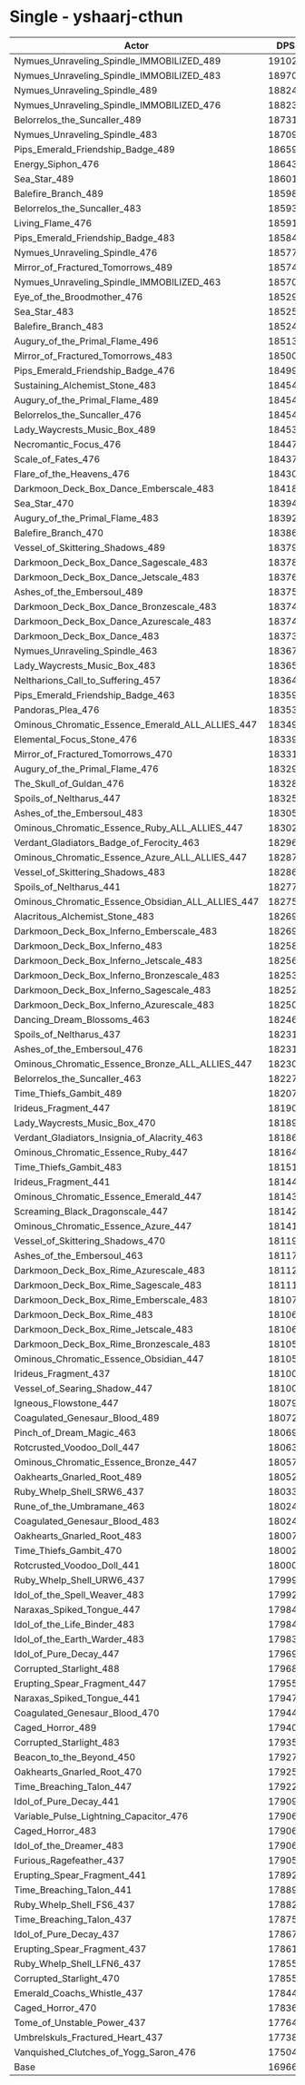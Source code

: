 # Single - yshaarj-cthun
| Actor | DPS | Increase |
|---|:---:|:---:|
|Nymues_Unraveling_Spindle_IMMOBILIZED_489|191025|12.59%|
|Nymues_Unraveling_Spindle_IMMOBILIZED_483|189703|11.81%|
|Nymues_Unraveling_Spindle_489|188245|10.95%|
|Nymues_Unraveling_Spindle_IMMOBILIZED_476|188239|10.95%|
|Belorrelos_the_Suncaller_489|187316|10.40%|
|Nymues_Unraveling_Spindle_483|187095|10.27%|
|Pips_Emerald_Friendship_Badge_489|186596|9.98%|
|Energy_Siphon_476|186439|9.89%|
|Sea_Star_489|186019|9.64%|
|Balefire_Branch_489|185980|9.62%|
|Belorrelos_the_Suncaller_483|185936|9.59%|
|Living_Flame_476|185912|9.58%|
|Pips_Emerald_Friendship_Badge_483|185843|9.54%|
|Nymues_Unraveling_Spindle_476|185773|9.50%|
|Mirror_of_Fractured_Tomorrows_489|185745|9.48%|
|Nymues_Unraveling_Spindle_IMMOBILIZED_463|185707|9.46%|
|Eye_of_the_Broodmother_476|185290|9.21%|
|Sea_Star_483|185251|9.19%|
|Balefire_Branch_483|185246|9.18%|
|Augury_of_the_Primal_Flame_496|185131|9.12%|
|Mirror_of_Fractured_Tomorrows_483|185001|9.04%|
|Pips_Emerald_Friendship_Badge_476|184998|9.04%|
|Sustaining_Alchemist_Stone_483|184549|8.77%|
|Augury_of_the_Primal_Flame_489|184548|8.77%|
|Belorrelos_the_Suncaller_476|184541|8.77%|
|Lady_Waycrests_Music_Box_489|184538|8.77%|
|Necromantic_Focus_476|184477|8.73%|
|Scale_of_Fates_476|184373|8.67%|
|Flare_of_the_Heavens_476|184308|8.63%|
|Darkmoon_Deck_Box_Dance_Emberscale_483|184187|8.56%|
|Sea_Star_470|183940|8.41%|
|Augury_of_the_Primal_Flame_483|183926|8.41%|
|Balefire_Branch_470|183860|8.37%|
|Vessel_of_Skittering_Shadows_489|183794|8.33%|
|Darkmoon_Deck_Box_Dance_Sagescale_483|183780|8.32%|
|Darkmoon_Deck_Box_Dance_Jetscale_483|183762|8.31%|
|Ashes_of_the_Embersoul_489|183758|8.31%|
|Darkmoon_Deck_Box_Dance_Bronzescale_483|183748|8.30%|
|Darkmoon_Deck_Box_Dance_Azurescale_483|183742|8.30%|
|Darkmoon_Deck_Box_Dance_483|183737|8.29%|
|Nymues_Unraveling_Spindle_463|183671|8.26%|
|Lady_Waycrests_Music_Box_483|183653|8.25%|
|Neltharions_Call_to_Suffering_457|183646|8.24%|
|Pips_Emerald_Friendship_Badge_463|183599|8.21%|
|Pandoras_Plea_476|183537|8.18%|
|Ominous_Chromatic_Essence_Emerald_ALL_ALLIES_447|183498|8.15%|
|Elemental_Focus_Stone_476|183392|8.09%|
|Mirror_of_Fractured_Tomorrows_470|183317|8.05%|
|Augury_of_the_Primal_Flame_476|183290|8.03%|
|The_Skull_of_Guldan_476|183286|8.03%|
|Spoils_of_Neltharus_447|183253|8.01%|
|Ashes_of_the_Embersoul_483|183059|7.90%|
|Ominous_Chromatic_Essence_Ruby_ALL_ALLIES_447|183020|7.87%|
|Verdant_Gladiators_Badge_of_Ferocity_463|182964|7.84%|
|Ominous_Chromatic_Essence_Azure_ALL_ALLIES_447|182874|7.79%|
|Vessel_of_Skittering_Shadows_483|182865|7.78%|
|Spoils_of_Neltharus_441|182776|7.73%|
|Ominous_Chromatic_Essence_Obsidian_ALL_ALLIES_447|182751|7.71%|
|Alacritous_Alchemist_Stone_483|182694|7.68%|
|Darkmoon_Deck_Box_Inferno_Emberscale_483|182691|7.68%|
|Darkmoon_Deck_Box_Inferno_483|182586|7.62%|
|Darkmoon_Deck_Box_Inferno_Jetscale_483|182568|7.61%|
|Darkmoon_Deck_Box_Inferno_Bronzescale_483|182538|7.59%|
|Darkmoon_Deck_Box_Inferno_Sagescale_483|182525|7.58%|
|Darkmoon_Deck_Box_Inferno_Azurescale_483|182509|7.57%|
|Dancing_Dream_Blossoms_463|182469|7.55%|
|Spoils_of_Neltharus_437|182319|7.46%|
|Ashes_of_the_Embersoul_476|182317|7.46%|
|Ominous_Chromatic_Essence_Bronze_ALL_ALLIES_447|182308|7.45%|
|Belorrelos_the_Suncaller_463|182274|7.43%|
|Time_Thiefs_Gambit_489|182079|7.32%|
|Irideus_Fragment_447|181909|7.22%|
|Lady_Waycrests_Music_Box_470|181891|7.21%|
|Verdant_Gladiators_Insignia_of_Alacrity_463|181860|7.19%|
|Ominous_Chromatic_Essence_Ruby_447|181643|7.06%|
|Time_Thiefs_Gambit_483|181511|6.98%|
|Irideus_Fragment_441|181445|6.94%|
|Ominous_Chromatic_Essence_Emerald_447|181437|6.94%|
|Screaming_Black_Dragonscale_447|181424|6.93%|
|Ominous_Chromatic_Essence_Azure_447|181419|6.93%|
|Vessel_of_Skittering_Shadows_470|181192|6.80%|
|Ashes_of_the_Embersoul_463|181171|6.78%|
|Darkmoon_Deck_Box_Rime_Azurescale_483|181129|6.76%|
|Darkmoon_Deck_Box_Rime_Sagescale_483|181118|6.75%|
|Darkmoon_Deck_Box_Rime_Emberscale_483|181071|6.72%|
|Darkmoon_Deck_Box_Rime_483|181061|6.72%|
|Darkmoon_Deck_Box_Rime_Jetscale_483|181060|6.72%|
|Darkmoon_Deck_Box_Rime_Bronzescale_483|181057|6.72%|
|Ominous_Chromatic_Essence_Obsidian_447|181056|6.72%|
|Irideus_Fragment_437|181009|6.69%|
|Vessel_of_Searing_Shadow_447|181005|6.69%|
|Igneous_Flowstone_447|180791|6.56%|
|Coagulated_Genesaur_Blood_489|180723|6.52%|
|Pinch_of_Dream_Magic_463|180692|6.50%|
|Rotcrusted_Voodoo_Doll_447|180637|6.47%|
|Ominous_Chromatic_Essence_Bronze_447|180579|6.43%|
|Oakhearts_Gnarled_Root_489|180521|6.40%|
|Ruby_Whelp_Shell_SRW6_437|180334|6.29%|
|Rune_of_the_Umbramane_463|180249|6.24%|
|Coagulated_Genesaur_Blood_483|180248|6.24%|
|Oakhearts_Gnarled_Root_483|180072|6.13%|
|Time_Thiefs_Gambit_470|180023|6.11%|
|Rotcrusted_Voodoo_Doll_441|180005|6.10%|
|Ruby_Whelp_Shell_URW6_437|179993|6.09%|
|Idol_of_the_Spell_Weaver_483|179928|6.05%|
|Naraxas_Spiked_Tongue_447|179849|6.00%|
|Idol_of_the_Life_Binder_483|179848|6.00%|
|Idol_of_the_Earth_Warder_483|179837|6.00%|
|Idol_of_Pure_Decay_447|179698|5.91%|
|Corrupted_Starlight_488|179684|5.91%|
|Erupting_Spear_Fragment_447|179553|5.83%|
|Naraxas_Spiked_Tongue_441|179479|5.79%|
|Coagulated_Genesaur_Blood_470|179442|5.76%|
|Caged_Horror_489|179400|5.74%|
|Corrupted_Starlight_483|179355|5.71%|
|Beacon_to_the_Beyond_450|179272|5.66%|
|Oakhearts_Gnarled_Root_470|179258|5.66%|
|Time_Breaching_Talon_447|179228|5.64%|
|Idol_of_Pure_Decay_441|179099|5.56%|
|Variable_Pulse_Lightning_Capacitor_476|179064|5.54%|
|Caged_Horror_483|179061|5.54%|
|Idol_of_the_Dreamer_483|179060|5.54%|
|Furious_Ragefeather_437|179057|5.54%|
|Erupting_Spear_Fragment_441|178921|5.46%|
|Time_Breaching_Talon_441|178894|5.44%|
|Ruby_Whelp_Shell_FS6_437|178822|5.40%|
|Time_Breaching_Talon_437|178755|5.36%|
|Idol_of_Pure_Decay_437|178673|5.31%|
|Erupting_Spear_Fragment_437|178616|5.28%|
|Ruby_Whelp_Shell_LFN6_437|178556|5.24%|
|Corrupted_Starlight_470|178552|5.24%|
|Emerald_Coachs_Whistle_437|178443|5.18%|
|Caged_Horror_470|178367|5.13%|
|Tome_of_Unstable_Power_437|177640|4.70%|
|Umbrelskuls_Fractured_Heart_437|177382|4.55%|
|Vanquished_Clutches_of_Yogg_Saron_476|175046|3.17%|
|Base|169663|0.00%|
